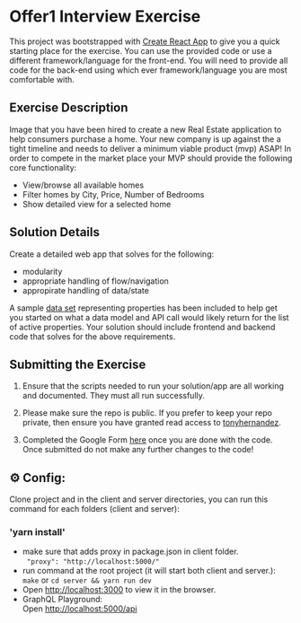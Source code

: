 # Offer1 Interview Exercise

This project was bootstrapped with [Create React App](https://github.com/facebook/create-react-app) to give you a quick starting place for the exercise. You can use the provided code or use a different framework/language for the front-end. You will need to provide all code for the back-end using which ever framework/language you are most comfortable with.


## Exercise Description

Image that you have been hired to create a new Real Estate application to help consumers purchase a home. Your new company is up against the a tight timeline and needs to deliver a minimum viable product (mvp) ASAP! In order to compete in the market place your MVP should provide the following core functionality:

- View/browse all available homes 
- Filter homes by City, Price, Number of Bedrooms
- Show detailed view for a selected home


## Solution Details

Create a detailed web app that solves for the following:

- modularity
- appropriate handling of flow/navigation
- appropirate handling of data/state

A sample [data set](./src/homes.json) representing properties has been included to help get you started on what a data model and API call would likely return for the list of active properties. Your solution should include frontend and backend code that solves for the above requirements. 


## Submitting the Exercise

1. Ensure that the scripts needed to run your solution/app are all working and documented. They must all run successfully.

2. Please make sure the repo is public. If you prefer to keep your repo private, then ensure you have granted read access to [tonyhernandez](https://github.com/tonyhernandez).

3. Completed the Google Form [here](https://forms.gle/We7VGi73apbECGKL6) once you are done with the code. Once submitted do not make any further changes to the code!


## :gear: Config:

Clone project and in the client and server directories, you can run this command for each folders (client and server):

### 'yarn install'

- make sure that adds proxy in package.json in client folder.\
  ` "proxy": "http://localhost:5000/"`
- run command at the root project (it will start both client and server.):\
 `make` or `cd server && yarn run dev`
- Open [http://localhost:3000](http://localhost:3000) to view it in the browser.
- GraphQL Playground:\
  Open [http://localhost:5000/api](http://localhost:5000/api)
